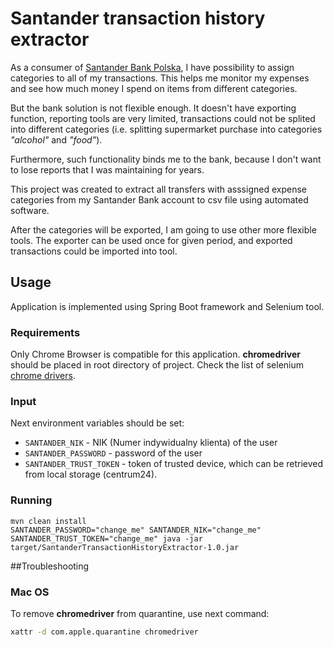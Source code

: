 # Santander transaction history extractor

As a consumer of [Santander Bank Polska](https://www.santander.pl/), I have possibility to assign categories to all of my transactions.
This helps me monitor my expenses and see how much money I spend on items from different categories.

But the bank solution is not flexible enough. It doesn't have exporting function, reporting tools are very limited, transactions could not be splited into different categories (i.e. splitting supermarket purchase into categories _"alcohol"_ and _"food"_).

Furthermore, such functionality binds me to the bank, because I don't want to lose reports that I was maintaining for years. 

This project was created to extract all transfers with asssigned expense categories from my Santander Bank account to csv file using automated software.

After the categories will be exported, I am going to use other more flexible tools. The exporter can be used once for given period, and exported transactions could be imported into tool.


## Usage
Application is implemented using Spring Boot framework and Selenium tool.

### Requirements
Only Chrome Browser is compatible for this application.
**chromedriver** should be placed in root directory of project. Check the list of selenium [chrome drivers](https://chromedriver.chromium.org/downloads).

### Input
Next environment variables should be set:
* `SANTANDER_NIK` - NIK (Numer indywidualny klienta) of the user
* `SANTANDER_PASSWORD` - password of the user
* `SANTANDER_TRUST_TOKEN` - token of trusted device, which can be retrieved from local storage (centrum24).

### Running

```shell
mvn clean install
SANTANDER_PASSWORD="change_me" SANTANDER_NIK="change_me" SANTANDER_TRUST_TOKEN="change_me" java -jar target/SantanderTransactionHistoryExtractor-1.0.jar
```

##Troubleshooting
### Mac OS
To remove **chromedriver** from quarantine, use next command:


```sh
xattr -d com.apple.quarantine chromedriver
```

